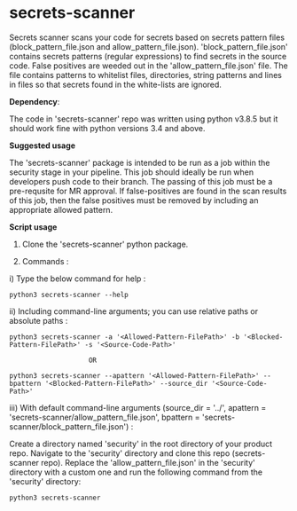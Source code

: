 # secrets-scanner

Secrets scanner scans your code for secrets based on secrets pattern files (block_pattern_file.json and allow_pattern_file.json).
'block_pattern_file.json' contains secrets patterns (regular expressions) to find secrets in the source code.
False positives are weeded out in the 'allow_pattern_file.json' file. The file contains patterns to whitelist files, directories, string patterns and lines in files so that secrets found in the white-lists are ignored.
 
**Dependency**:

The code in 'secrets-scanner' repo was written using python v3.8.5 but it should work fine with python versions 3.4 and above.

**Suggested usage**

The 'secrets-scanner' package is intended to be run as a job within the security stage in your pipeline. This job should ideally be run when developers push code to their branch. The passing of this job must be a pre-requsite for MR approval. If false-positives are found in the scan results of this job, then the false positives must be removed by including an appropriate allowed pattern.

**Script usage**

1. Clone the 'secrets-scanner' python package.

2. Commands : 

i) Type the below command for help : 

`python3 secrets-scanner --help`

ii) Including command-line arguments; you can use relative paths or absolute paths :

`python3 secrets-scanner -a '<Allowed-Pattern-FilePath>' -b '<Blocked-Pattern-FilePath>' -s '<Source-Code-Path>'`

                        OR
                        
`python3 secrets-scanner --apattern '<Allowed-Pattern-FilePath>' --bpattern '<Blocked-Pattern-FilePath>' --source_dir '<Source-Code-Path>'`

iii) With default command-line arguments (source_dir = '../', apattern = 'secrets-scanner/allow_pattern_file.json', bpattern = 'secrets-scanner/block_pattern_file.json') :

Create a directory named 'security' in the root directory of your product repo. Navigate to the 'security' directory and clone this repo (secrets-scanner repo). Replace the 'allow_pattern_file.json' in the 'security' directory with a custom one and run the following command from the 'security' directory:

`python3 secrets-scanner`




